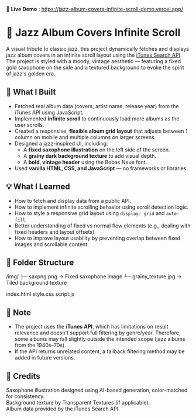🔗 **Live Demo** : https://jazz-album-covers-infinite-scroll-demo.vercel.app/

# 🎷 Jazz Album Covers Infinite Scroll

A visual tribute to classic jazz, this project dynamically fetches and displays jazz album covers in an infinite scroll layout using the [iTunes Search API](https://developer.apple.com/library/archive/documentation/AudioVideo/Conceptual/iTuneSearchAPI/index.html). The project is styled with a moody, vintage aesthetic — featuring a fixed gold saxophone on the side and a textured background to evoke the spirit of jazz's golden era.

## 🔧 What I Built

- Fetched real album data (covers, artist name, release year) from the iTunes API using JavaScript.
- Implemented **infinite scroll** to continuously load more albums as the user scrolls.
- Created a responsive, **flexible album grid layout** that adjusts between 1 column on mobile and multiple columns on larger screens.
- Designed a jazz-inspired UI, including:
  - A **fixed saxophone illustration** on the left side of the screen.
  - A **grainy dark background texture** to add visual depth.
  - A **bold, vintage header** using the Bebas Neue font.
- Used **vanilla HTML, CSS, and JavaScript** — no frameworks or libraries.

## 💡 What I Learned

- How to fetch and display data from a public API.
- How to implement infinite scrolling behavior using scroll detection logic.
- How to style a responsive grid layout using `display: grid` and `auto-fill`.
- Better understanding of fixed vs normal flow elements (e.g., dealing with fixed headers and layout offsets).
- How to improve layout usability by preventing overlap between fixed images and scrollable content.

## 📁 Folder Structure

/img/
  ├─ saxpng.png          → Fixed saxophone image
  └─ grainy_texture.jpg  → Tiled background texture

index.html
style.css
script.js


## 📌 Note

- The project uses the **iTunes API**, which has limitations on result relevance and doesn't support full filtering by genre/year. Therefore, some albums may fall slightly outside the intended scope (jazz albums from the 1940s–70s).
- If the API returns unrelated content, a fallback filtering method may be added in future versions.

## 🙏 Credits

Saxophone illustration designed using AI-based generation, color-matched for consistency.  
Background texture by Transparent Textures (if applicable).  
Album data provided by the iTunes Search API.